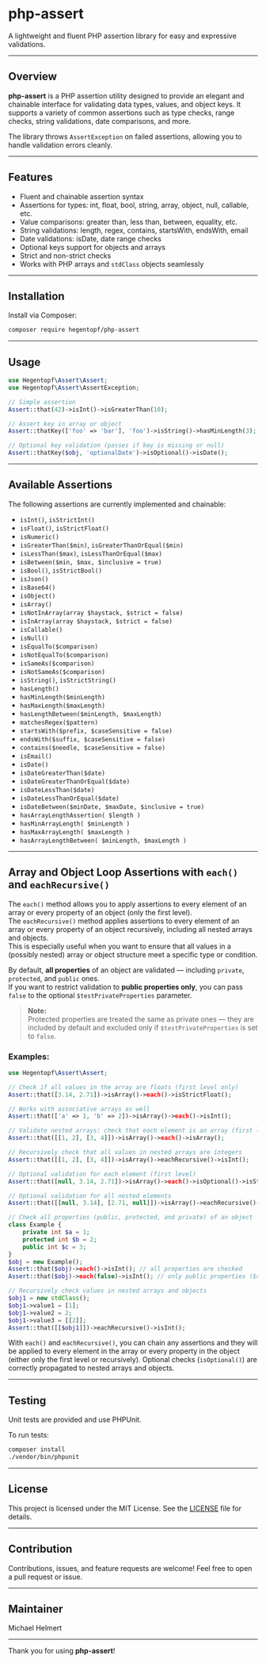 # php-assert

A lightweight and fluent PHP assertion library for easy and expressive validations.

---

## Overview

**php-assert** is a PHP assertion utility designed to provide an elegant and chainable interface for validating data types, values, and object keys. It supports a variety of common assertions such as type checks, range checks, string validations, date comparisons, and more.

The library throws `AssertException` on failed assertions, allowing you to handle validation errors cleanly.

---

## Features

- Fluent and chainable assertion syntax
- Assertions for types: int, float, bool, string, array, object, null, callable, etc.
- Value comparisons: greater than, less than, between, equality, etc.
- String validations: length, regex, contains, startsWith, endsWith, email
- Date validations: isDate, date range checks
- Optional keys support for objects and arrays
- Strict and non-strict checks
- Works with PHP arrays and `stdClass` objects seamlessly

---

## Installation

Install via Composer:

```bash
composer require hegentopf/php-assert
```

---

## Usage

```php
use Hegentopf\Assert\Assert;
use Hegentopf\Assert\AssertException;

// Simple assertion
Assert::that(42)->isInt()->isGreaterThan(10);

// Assert key in array or object
Assert::thatKey(['foo' => 'bar'], 'foo')->isString()->hasMinLength(3);

// Optional key validation (passes if key is missing or null)
Assert::thatKey($obj, 'optionalDate')->isOptional()->isDate();
```

---

## Available Assertions

The following assertions are currently implemented and chainable:

- `isInt()`, `isStrictInt()`
- `isFloat()`, `isStrictFloat()`
- `isNumeric()`
- `isGreaterThan($min)`, `isGreaterThanOrEqual($min)`
- `isLessThan($max)`, `isLessThanOrEqual($max)`
- `isBetween($min, $max, $inclusive = true)`
- `isBool()`, `isStrictBool()`
- `isJson()`
- `isBase64()`
- `isObject()`
- `isArray()`
- `isNotInArray(array $haystack, $strict = false)`
- `isInArray(array $haystack, $strict = false)`
- `isCallable()`
- `isNull()`
- `isEqualTo($comparison)`
- `isNotEqualTo($comparison)`
- `isSameAs($comparison)`
- `isNotSameAs($comparison)`
- `isString()`, `isStrictString()`
- `hasLength()`
- `hasMinLength($minLength)`
- `hasMaxLength($maxLength)`
- `hasLengthBetween($minLength, $maxLength)`
- `matchesRegex($pattern)`
- `startsWith($prefix, $caseSensitive = false)`
- `endsWith($suffix, $caseSensitive = false)`
- `contains($needle, $caseSensitive = false)`
- `isEmail()`
- `isDate()`
- `isDateGreaterThan($date)`
- `isDateGreaterThanOrEqual($date)`
- `isDateLessThan($date)`
- `isDateLessThanOrEqual($date)`
- `isDateBetween($minDate, $maxDate, $inclusive = true)`
- `hasArrayLengthAssertion( $length )`
- `hasMinArrayLength( $minLength )`
- `hasMaxArrayLength( $maxLength )`
- `hasArrayLengthBetween( $minLength, $maxLength )`

---

## Array and Object Loop Assertions with `each()` and `eachRecursive()`

The `each()` method allows you to apply assertions to every element of an array or every property of an object (only the first level).  
The `eachRecursive()` method applies assertions to every element of an array or every property of an object recursively, including all nested arrays and objects.  
This is especially useful when you want to ensure that all values in a (possibly nested) array or object structure meet a specific type or condition.

By default, **all properties** of an object are validated — including `private`, `protected`, and `public` ones.  
If you want to restrict validation to **public properties only**, you can pass `false` to the optional `$testPrivateProperties` parameter.

> **Note:**  
> Protected properties are treated the same as private ones — they are included by default and excluded only if `$testPrivateProperties` is set to `false`.

### Examples:

```php
use Hegentopf\Assert\Assert;

// Check if all values in the array are floats (first level only)
Assert::that([3.14, 2.71])->isArray()->each()->isStrictFloat();

// Works with associative arrays as well
Assert::that(['a' => 1, 'b' => 2])->isArray()->each()->isInt();

// Validate nested arrays: check that each element is an array (first level)
Assert::that([[1, 2], [3, 4]])->isArray()->each()->isArray();

// Recursively check that all values in nested arrays are integers
Assert::that([[1, 2], [3, 4]])->isArray()->eachRecursive()->isInt();

// Optional validation for each element (first level)
Assert::that([null, 3.14, 2.71])->isArray()->each()->isOptional()->isStrictFloat();

// Optional validation for all nested elements
Assert::that([[null, 3.14], [2.71, null]])->isArray()->eachRecursive()->isOptional()->isStrictFloat();

// Check all properties (public, protected, and private) of an object
class Example {
    private int $a = 1;
    protected int $b = 2;
    public int $c = 3;
}
$obj = new Example();
Assert::that($obj)->each()->isInt(); // all properties are checked
Assert::that($obj)->each(false)->isInt(); // only public properties ($c)

// Recursively check values in nested arrays and objects
$obj1 = new stdClass();
$obj1->value1 = [1];
$obj1->value2 = 2;
$obj1->value3 = [[2]];
Assert::that([[$obj1]])->eachRecursive()->isInt();
```

With `each()` and `eachRecursive()`, you can chain any assertions and they will be applied to every element in the array or every property in the object (either only the first level or recursively). Optional checks (`isOptional()`) are correctly propagated to nested arrays and objects.

---

## Testing

Unit tests are provided and use PHPUnit.

To run tests:

```bash
composer install
./vendor/bin/phpunit
```

---

## License

This project is licensed under the MIT License. See the [LICENSE](LICENSE) file for details.

---

## Contribution

Contributions, issues, and feature requests are welcome! Feel free to open a pull request or issue.

---

## Maintainer

Michael Helmert

---

Thank you for using **php-assert**!
